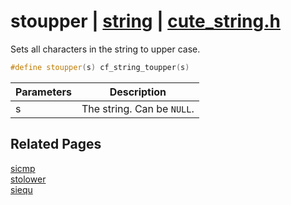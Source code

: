 # stoupper | [string](https://github.com/RandyGaul/cute_framework/blob/master/docs/string_readme.md) | [cute_string.h](https://github.com/RandyGaul/cute_framework/blob/master/include/cute_string.h)

Sets all characters in the string to upper case.

```cpp
#define stoupper(s) cf_string_toupper(s)
```

Parameters | Description
--- | ---
s | The string. Can be `NULL`.

## Related Pages

[sicmp](https://github.com/RandyGaul/cute_framework/blob/master/docs/string/sicmp.md)  
[stolower](https://github.com/RandyGaul/cute_framework/blob/master/docs/string/stolower.md)  
[siequ](https://github.com/RandyGaul/cute_framework/blob/master/docs/string/siequ.md)  
